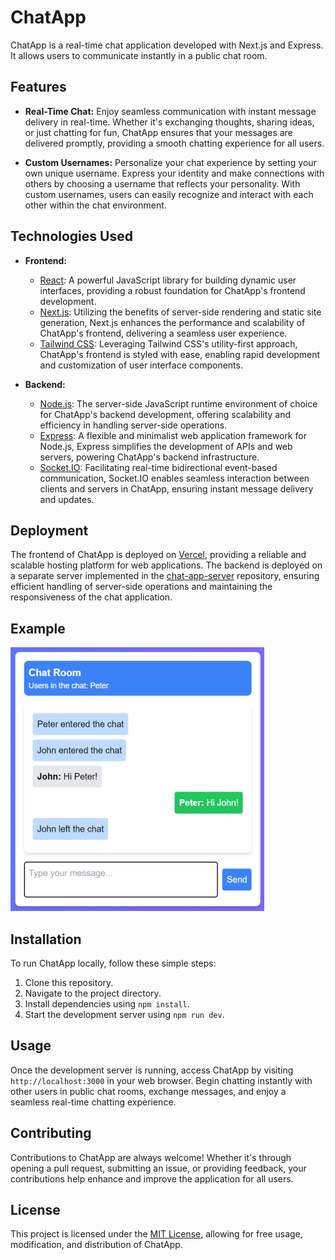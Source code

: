 # ChatApp

ChatApp is a real-time chat application developed with Next.js and Express. It allows users to communicate instantly in a public chat room.

## Features

- **Real-Time Chat:** Enjoy seamless communication with instant message delivery in real-time. Whether it's exchanging thoughts, sharing ideas, or just chatting for fun, ChatApp ensures that your messages are delivered promptly, providing a smooth chatting experience for all users.

- **Custom Usernames:** Personalize your chat experience by setting your own unique username. Express your identity and make connections with others by choosing a username that reflects your personality. With custom usernames, users can easily recognize and interact with each other within the chat environment.

## Technologies Used

- **Frontend:**
  - [React](https://reactjs.org/): A powerful JavaScript library for building dynamic user interfaces, providing a robust foundation for ChatApp's frontend development.
  - [Next.js](https://nextjs.org/): Utilizing the benefits of server-side rendering and static site generation, Next.js enhances the performance and scalability of ChatApp's frontend, delivering a seamless user experience.
  - [Tailwind CSS](https://tailwindcss.com/): Leveraging Tailwind CSS's utility-first approach, ChatApp's frontend is styled with ease, enabling rapid development and customization of user interface components.

- **Backend:**
  - [Node.js](https://nodejs.org/): The server-side JavaScript runtime environment of choice for ChatApp's backend development, offering scalability and efficiency in handling server-side operations.
  - [Express](https://expressjs.com/): A flexible and minimalist web application framework for Node.js, Express simplifies the development of APIs and web servers, powering ChatApp's backend infrastructure.
  - [Socket.IO](https://socket.io/): Facilitating real-time bidirectional event-based communication, Socket.IO enables seamless interaction between clients and servers in ChatApp, ensuring instant message delivery and updates.

## Deployment

The frontend of ChatApp is deployed on [Vercel](https://vercel.com/), providing a reliable and scalable hosting platform for web applications. The backend is deployed on a separate server implemented in the [chat-app-server](https://github.com/correa-rafael/chat-app-server) repository, ensuring efficient handling of server-side operations and maintaining the responsiveness of the chat application.

## Example

![ChatApp Example](example1.png)

## Installation

To run ChatApp locally, follow these simple steps:

1. Clone this repository.
2. Navigate to the project directory.
3. Install dependencies using `npm install`.
4. Start the development server using `npm run dev`.

## Usage

Once the development server is running, access ChatApp by visiting `http://localhost:3000` in your web browser. Begin chatting instantly with other users in public chat rooms, exchange messages, and enjoy a seamless real-time chatting experience.

## Contributing

Contributions to ChatApp are always welcome! Whether it's through opening a pull request, submitting an issue, or providing feedback, your contributions help enhance and improve the application for all users.

## License

This project is licensed under the [MIT License](LICENSE), allowing for free usage, modification, and distribution of ChatApp.
